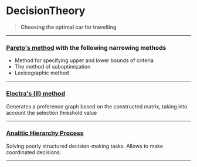 # DecisionTheory
> **Choosing the optimal car for travelling**
 
 ---

### [Pareto's method](Pareto.py) with the following narrowing methods
+ Method for specifying upper and lower bounds of criteria
+ The method of suboptimization
+ Lexicographic method

---

### [Electra's (II) method](ElectraII.py)
Generates a preference graph based on the constructed matrix,
taking into account the selection threshold value

---

### [Analitic Hierarchy Process](AnaliticHierarchyProcess.py)
Solving poorly structured decision-making tasks. Allows to make coordinated decisions.

---
